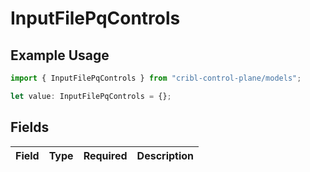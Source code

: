 # InputFilePqControls

## Example Usage

```typescript
import { InputFilePqControls } from "cribl-control-plane/models";

let value: InputFilePqControls = {};
```

## Fields

| Field       | Type        | Required    | Description |
| ----------- | ----------- | ----------- | ----------- |